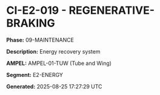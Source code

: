 # CI-E2-019 - REGENERATIVE-BRAKING

**Phase:** 09-MAINTENANCE

**Description:** Energy recovery system

**AMPEL:** AMPEL-01-TUW (Tube and Wing)

**Segment:** E2-ENERGY

**Generated:** 2025-08-25 17:27:29 UTC
